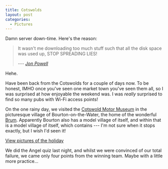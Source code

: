 ```yaml
---
title: Cotswolds
layout: post
categories:
  - Pictures
---
```

Damn server down-time. Here's the reason:

> It wasn't me downloading too much stuff such that all the disk space was used up, STOP SPREADING LIES!
>
> --- <cite>[Jon Powell](https://jpowell.co.uk)</cite>

Hehe.

Have been back from the Cotswolds for a couple of days now. To be honest, IMHO once you've seen one market town you've seen them all, so I was surprised at how enjoyable the weekend was. I was _really_ surprised to find so many pubs with Wi-Fi access points!

On the one rainy day, we visited the [Cotswold Motor Museum](https://www.cotswoldmotoringmuseum.co.uk/) in the picturesque village of Bourton-on-the-Water, the home of the wonderful [Brum](https://www.imdb.com/title/tt0217177/). Apparently Bourton also has a model village of itself, and within that is a model village of itself, which contains --- I'm not sure when it stops exactly, but I wish I'd seen it!

[View pictures of the holiday](https://pictures.scholesmafia.co.uk/index.php/2006/09/09.09.06,16.09.06-cotswolds/)

We did the Angel quiz last night, and whilst we were convinced of our total failure, we came only four points from the winning team. Maybe with a little more practice...
